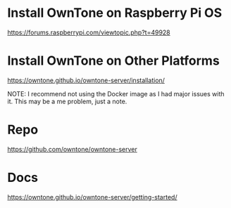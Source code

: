 # Install OwnTone on Raspberry Pi OS
https://forums.raspberrypi.com/viewtopic.php?t=49928

# Install OwnTone on Other Platforms
https://owntone.github.io/owntone-server/installation/

NOTE: I recommend not using the Docker image as I had major issues with it. This may be a me problem, just a note.

# Repo
https://github.com/owntone/owntone-server

# Docs
https://owntone.github.io/owntone-server/getting-started/
